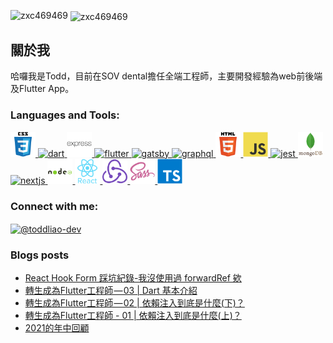 


<p><img align="left" src="https://github-readme-stats.vercel.app/api/top-langs?username=zxc469469&hide=java,css,html&langs_count=6&show_icons=true&theme=dracula&hide_border=true&locale=en&layout=compact" alt="zxc469469" /></p>

<p>&nbsp;<img align="center" src="https://github-readme-stats.vercel.app/api?username=zxc469469&show_icons=true&theme=dracula&locale=en" alt="zxc469469" /></p>

## 關於我
 哈囉我是Todd，目前在SOV dental擔任全端工程師，主要開發經驗為web前後端及Flutter App。
 
<h3 align="left">Languages and Tools:</h3>
<p align="left"> <a href="https://www.w3schools.com/css/" target="_blank"> <img src="https://raw.githubusercontent.com/devicons/devicon/master/icons/css3/css3-original-wordmark.svg" alt="css3" width="40" height="40"/> </a> <a href="https://dart.dev" target="_blank"> <img src="https://www.vectorlogo.zone/logos/dartlang/dartlang-icon.svg" alt="dart" width="40" height="40"/> </a> <a href="https://expressjs.com" target="_blank"> <img src="https://raw.githubusercontent.com/devicons/devicon/master/icons/express/express-original-wordmark.svg" alt="express" width="40" height="40"/> </a> <a href="https://flutter.dev" target="_blank"> <img src="https://www.vectorlogo.zone/logos/flutterio/flutterio-icon.svg" alt="flutter" width="40" height="40"/> </a> <a href="https://www.gatsbyjs.com/" target="_blank"> <img src="https://www.vectorlogo.zone/logos/gatsbyjs/gatsbyjs-icon.svg" alt="gatsby" width="40" height="40"/> </a> <a href="https://graphql.org" target="_blank"> <img src="https://www.vectorlogo.zone/logos/graphql/graphql-icon.svg" alt="graphql" width="40" height="40"/> </a> <a href="https://www.w3.org/html/" target="_blank"> <img src="https://raw.githubusercontent.com/devicons/devicon/master/icons/html5/html5-original-wordmark.svg" alt="html5" width="40" height="40"/> </a> <a href="https://developer.mozilla.org/en-US/docs/Web/JavaScript" target="_blank"> <img src="https://raw.githubusercontent.com/devicons/devicon/master/icons/javascript/javascript-original.svg" alt="javascript" width="40" height="40"/> </a> <a href="https://jestjs.io" target="_blank"> <img src="https://www.vectorlogo.zone/logos/jestjsio/jestjsio-icon.svg" alt="jest" width="40" height="40"/> </a> <a href="https://www.mongodb.com/" target="_blank"> <img src="https://raw.githubusercontent.com/devicons/devicon/master/icons/mongodb/mongodb-original-wordmark.svg" alt="mongodb" width="40" height="40"/> </a> <a href="https://nextjs.org/" target="_blank"> <img src="https://cdn.worldvectorlogo.com/logos/nextjs-3.svg" alt="nextjs" width="40" height="40"/> </a> <a href="https://nodejs.org" target="_blank"> <img src="https://raw.githubusercontent.com/devicons/devicon/master/icons/nodejs/nodejs-original-wordmark.svg" alt="nodejs" width="40" height="40"/> </a> <a href="https://reactjs.org/" target="_blank"> <img src="https://raw.githubusercontent.com/devicons/devicon/master/icons/react/react-original-wordmark.svg" alt="react" width="40" height="40"/> </a> <a href="https://redux.js.org" target="_blank"> <img src="https://raw.githubusercontent.com/devicons/devicon/master/icons/redux/redux-original.svg" alt="redux" width="40" height="40"/> </a> <a href="https://sass-lang.com" target="_blank"> <img src="https://raw.githubusercontent.com/devicons/devicon/master/icons/sass/sass-original.svg" alt="sass" width="40" height="40"/> </a> <a href="https://www.typescriptlang.org/" target="_blank"> <img src="https://raw.githubusercontent.com/devicons/devicon/master/icons/typescript/typescript-original.svg" alt="typescript" width="40" height="40"/> </a> </p>

<h3 align="left">Connect with me:</h3>
<p align="left">
<a href="https://medium.com/@toddliao-dev" target="blank"><img align="center" src="https://raw.githubusercontent.com/rahuldkjain/github-profile-readme-generator/master/src/images/icons/Social/medium.svg" alt="@toddliao-dev" height="30" width="40" /></a>
</p>

### Blogs posts
<!-- BLOG-POST-LIST:START -->
- [React Hook Form 踩坑紀錄-我沒使用過 forwardRef 欸](https://toddliao-dev.medium.com/react-hook-form-%E8%B8%A9%E5%9D%91%E7%B4%80%E9%8C%84-%E6%88%91%E6%B2%92%E4%BD%BF%E7%94%A8%E9%81%8E-forwardref-%E6%AC%B8-6b60b545768b?source=rss-b0c58f49ae18------2)
- [轉生成為Flutter工程師 — 03 | Dart 基本介紹](https://toddliao-dev.medium.com/%E8%BD%89%E7%94%9F%E6%88%90%E7%82%BAflutter%E5%B7%A5%E7%A8%8B%E5%B8%AB-03-dart-%E5%9F%BA%E6%9C%AC%E4%BB%8B%E7%B4%B9-4cd8478a32d1?source=rss-b0c58f49ae18------2)
- [轉生成為Flutter工程師 — 02 | 依賴注入到底是什麼&lpar;下&rpar;？](https://toddliao-dev.medium.com/%E8%BD%89%E7%94%9F%E6%88%90%E7%82%BAflutter%E5%B7%A5%E7%A8%8B%E5%B8%AB-02-%E4%BE%9D%E8%B3%B4%E6%B3%A8%E5%85%A5%E5%88%B0%E5%BA%95%E6%98%AF%E4%BB%80%E9%BA%BC-%E4%B8%8B-1bd27e8fe902?source=rss-b0c58f49ae18------2)
- [轉生成為Flutter工程師 - 01 |  依賴注入到底是什麼&lpar;上&rpar;？](https://toddliao-dev.medium.com/%E8%BD%89%E7%94%9F%E6%88%90%E7%82%BAflutter%E5%B7%A5%E7%A8%8B%E5%B8%AB-01-%E4%BE%9D%E8%B3%B4%E6%B3%A8%E5%85%A5%E5%88%B0%E5%BA%95%E6%98%AF%E4%BB%80%E9%BA%BC-%E4%B8%8A-74161c933989?source=rss-b0c58f49ae18------2)
- [2021的年中回顧](https://toddliao-dev.medium.com/2021%E7%9A%84%E5%B9%B4%E4%B8%AD%E5%9B%9E%E9%A1%A7-16e40b0edc99?source=rss-b0c58f49ae18------2)
<!-- BLOG-POST-LIST:END -->
